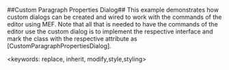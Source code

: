 ##Custom Paragraph Properties Dialog##
This example demonstrates how custom dialogs can be created and wired to work with the commands of the editor using MEF.
Note that all that is needed to have the commands of the editor use the custom dialog is to implement the respective interface and mark the class with the respective attribute as [CustomParagraphPropertiesDialog].

<keywords: replace, inherit, modify,style,styling>